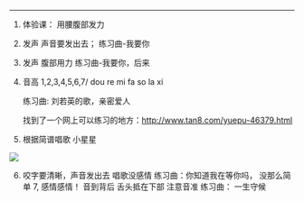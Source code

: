 ----------
1. 体验课： 用腰腹部发力
2. 发声
    声音要发出去；
    练习曲-我要你
3. 发声
    腹部用力
    练习曲-我要你，后来
4. 音高
   1,2,3,4,5,6,7/ dou re mi fa so la xi 
   
   练习曲: 刘若英的歌，亲密爱人
   
   找到了一个网上可以练习的地方：http://www.tan8.com/yuepu-46379.html

5. 根据简谱唱歌
小星星
   
![](http://s6.sinaimg.cn/bmiddle/41888e75t87bc55a95cf5&690)

6. 咬字要清晰，声音发出去
   唱歌没感情
   练习曲：你知道我在等你吗， 没那么简单
7, 感情感情！
   音到背后
   舌头抵在下部
   注意音准
   练习曲： 一生守候

